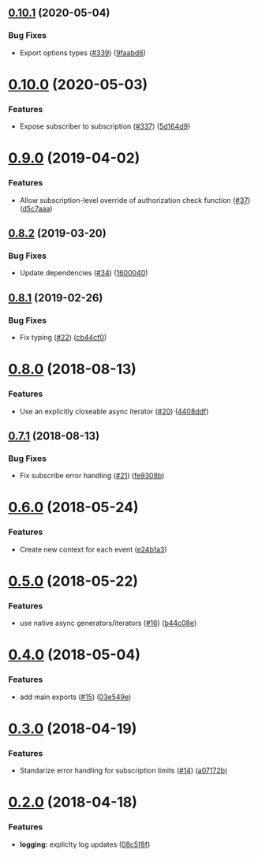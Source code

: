 ## [0.10.1](https://github.com/4Catalyzer/graphql-subscription-server/compare/v0.10.0...v0.10.1) (2020-05-04)

### Bug Fixes

- Export options types ([#339](https://github.com/4Catalyzer/graphql-subscription-server/issues/339)) ([9faabd6](https://github.com/4Catalyzer/graphql-subscription-server/commit/9faabd6))

# [0.10.0](https://github.com/4Catalyzer/graphql-subscription-server/compare/v0.9.0...v0.10.0) (2020-05-03)

### Features

- Expose subscriber to subscription ([#337](https://github.com/4Catalyzer/graphql-subscription-server/issues/337)) ([5d164d9](https://github.com/4Catalyzer/graphql-subscription-server/commit/5d164d9))

# [0.9.0](https://github.com/4Catalyzer/graphql-subscription-server/compare/v0.8.2...v0.9.0) (2019-04-02)

### Features

- Allow subscription-level override of authorization check function ([#37](https://github.com/4Catalyzer/graphql-subscription-server/issues/37)) ([d5c7aaa](https://github.com/4Catalyzer/graphql-subscription-server/commit/d5c7aaa))

## [0.8.2](https://github.com/4Catalyzer/graphql-subscription-server/compare/v0.8.1...v0.8.2) (2019-03-20)

### Bug Fixes

- Update dependencies ([#34](https://github.com/4Catalyzer/graphql-subscription-server/issues/34)) ([1600040](https://github.com/4Catalyzer/graphql-subscription-server/commit/1600040))

<a name="0.8.1"></a>

## [0.8.1](https://github.com/4Catalyzer/graphql-subscription-server/compare/v0.8.0...v0.8.1) (2019-02-26)

### Bug Fixes

- Fix typing ([#22](https://github.com/4Catalyzer/graphql-subscription-server/issues/22)) ([cb44cf0](https://github.com/4Catalyzer/graphql-subscription-server/commit/cb44cf0))

<a name="0.8.0"></a>

# [0.8.0](https://github.com/4Catalyzer/graphql-subscription-server/compare/v0.7.1...v0.8.0) (2018-08-13)

### Features

- Use an explicitly closeable async iterator ([#20](https://github.com/4Catalyzer/graphql-subscription-server/issues/20)) ([4408ddf](https://github.com/4Catalyzer/graphql-subscription-server/commit/4408ddf))

<a name="0.7.1"></a>

## [0.7.1](https://github.com/4Catalyzer/graphql-subscription-server/compare/v0.7.0...v0.7.1) (2018-08-13)

### Bug Fixes

- Fix subscribe error handling ([#21](https://github.com/4Catalyzer/graphql-subscription-server/issues/21)) ([fe9308b](https://github.com/4Catalyzer/graphql-subscription-server/commit/fe9308b))

<a name="0.6.0"></a>

# [0.6.0](https://github.com/4Catalyzer/graphql-subscription-server/compare/v0.5.0...v0.6.0) (2018-05-24)

### Features

- Create new context for each event ([e24b1a3](https://github.com/4Catalyzer/graphql-subscription-server/commit/e24b1a3))

<a name="0.5.0"></a>

# [0.5.0](https://github.com/4Catalyzer/graphql-subscription-server/compare/v0.4.0...v0.5.0) (2018-05-22)

### Features

- use native async generators/iterators ([#16](https://github.com/4Catalyzer/graphql-subscription-server/issues/16)) ([b44c08e](https://github.com/4Catalyzer/graphql-subscription-server/commit/b44c08e))

<a name="0.4.0"></a>

# [0.4.0](https://github.com/4Catalyzer/graphql-subscription-server/compare/v0.3.0...v0.4.0) (2018-05-04)

### Features

- add main exports ([#15](https://github.com/4Catalyzer/graphql-subscription-server/issues/15)) ([03e549e](https://github.com/4Catalyzer/graphql-subscription-server/commit/03e549e))

<a name="0.3.0"></a>

# [0.3.0](https://github.com/4Catalyzer/graphql-subscription-server/compare/v0.2.0...v0.3.0) (2018-04-19)

### Features

- Standarize error handling for subscription limits ([#14](https://github.com/4Catalyzer/graphql-subscription-server/issues/14)) ([a07172b](https://github.com/4Catalyzer/graphql-subscription-server/commit/a07172b))

<a name="0.2.0"></a>

# [0.2.0](https://github.com/4Catalyzer/graphql-subscription-server/compare/v0.1.1...v0.2.0) (2018-04-18)

### Features

- **logging:** expliclty log updates ([08c5f8f](https://github.com/4Catalyzer/graphql-subscription-server/commit/08c5f8f))
